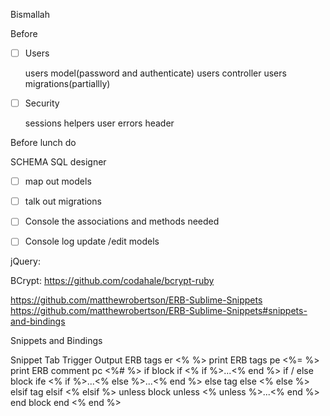 
Bismallah


Before 
- [ ] Users

  users model(password and authenticate)
  users controller
  users migrations(partiallly)
- [ ] Security
  
  sessions
  helpers
    user
    errors
  header

Before lunch do

SCHEMA
  SQL designer
- [ ] map out models
- [ ] talk out migrations
- [ ] Console the associations and methods needed 
- [ ] Console log update /edit models

  
  







jQuery:
<script src="http://code.jquery.com/jquery-1.11.1.min.js"></script>
BCrypt:
https://github.com/codahale/bcrypt-ruby



https://github.com/matthewrobertson/ERB-Sublime-Snippets
https://github.com/matthewrobertson/ERB-Sublime-Snippets#snippets-and-bindings

Snippets and Bindings

Snippet 	Tab Trigger 	Output
ERB tags 	er 	<% %>
print ERB tags 	pe 	<%= %>
print ERB comment 	pc 	<%# %>
if block 	if 	<% if %>...<% end %>
if / else block 	ife 	<% if %>...<% else %>...<% end %>
else tag 	else 	<% else %>
elsif tag 	elsif 	<% elsif %>
unless block 	unless 	<% unless %>...<% end %>
end block 	end 	<% end %>
